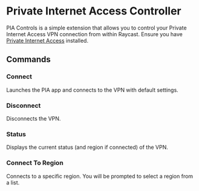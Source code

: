 # Private Internet Access Controller

PIA Controls is a simple extension that allows you to control your Private Internet Access VPN connection from within Raycast. Ensure you have [Private Internet Access](https://www.privateinternetaccess.com/) installed.

## Commands
### Connect
Launches the PIA app and connects to the VPN with default settings.

### Disconnect
Disconnects the VPN.

### Status
Displays the current status (and region if connected) of the VPN.

### Connect To Region
Connects to a specific region. You will be prompted to select a region from a list.